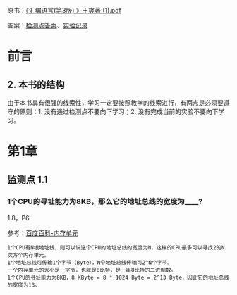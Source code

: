 
原书：[《汇编语言(第3版) 》王爽著 (1).pdf](https://raw.githubusercontent.com/peteryuanpan/notebook/master/ASSEMBLE/%E3%80%8A%E6%B1%87%E7%BC%96%E8%AF%AD%E8%A8%80(%E7%AC%AC3%E7%89%88)%20%E3%80%8B%E7%8E%8B%E7%88%BD%E8%91%97.pdf)

答案：[检测点答案](https://blackdragonf.github.io/2017/03/05/%E7%8E%8B%E7%88%BD%E6%B1%87%E7%BC%96%E8%AF%AD%E8%A8%80%E7%AC%AC%E4%B8%89%E7%89%88%E6%A3%80%E6%B5%8B%E7%82%B9%E7%AD%94%E6%A1%88/)、[实验记录](https://blog.codedragon.tech/2017/03/09/%E7%8E%8B%E7%88%BD%E6%B1%87%E7%BC%96%E8%AF%AD%E8%A8%80%E7%AC%AC%E4%B8%89%E7%89%88%E5%AE%9E%E9%AA%8C/)

# 前言

## 2. 本书的结构

由于本书具有很强的线索性，学习一定要按照教学的线索进行，有两点是必须要遵守的原则：1. 没有通过检测点不要向下学习；2. 没有完成当前的实验不要向下学习。

# 第1章

## 监测点 1.1

### 1个CPU的寻址能力为8KB，那么它的地址总线的宽度为____?

1.8，P6

参考：[百度百科-内存单元](https://baike.baidu.com/item/%E5%86%85%E5%AD%98%E5%8D%95%E5%85%83)

```
1个CPU有N根地址线，则可以说这个CPU的地址总线的宽度为N。这样的CPU最多可以寻找2的N次方个内存单元。
1个地址总线可传输1个字节（Byte），N个地址总线传输可2^N个字节。
一个内存单元的大小是一字节，也就是8比特，是一串8比特的二进制数。
1个CPU的寻址能力为8KB，8 KByte = 8 * 1024 Byte = 2^13 Byte，因此它的地址总线的宽度为13。
```
